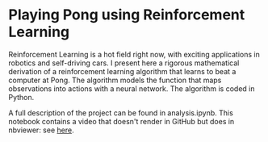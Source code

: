 # Playing Pong using Reinforcement Learning

Reinforcement Learning is a hot field right now, with exciting applications in robotics and self-driving cars. I present here a rigorous mathematical derivation of a reinforcement learning algorithm that learns to beat a computer at Pong. The algorithm models the function that maps observations into actions with a neural network. The algorithm is coded in Python. 

A full description of the project can be found in analysis.ipynb. This notebook contains a video that doesn't render in GitHub but does in nbviewer: see [here](http://nbviewer.jupyter.org/github/petermchale/pong_RL/blob/master/analysis.ipynb).
